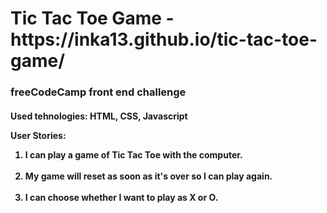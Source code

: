 <h1>Tic Tac Toe Game - https://inka13.github.io/tic-tac-toe-game/
</h1>

<h3>freeCodeCamp front end challenge</h3>

<h4>Used tehnologies: HTML, CSS, Javascript

<p>User Stories:</p> 

<ol>

<li> I can play a game of Tic Tac Toe with the computer.</li>
<br>
<li> My game will reset as soon as it's over so I can play again.</li>
<br>
<li> I can choose whether I want to play as X or O.</li>

</ol>
